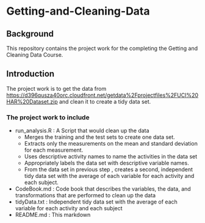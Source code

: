# Getting-and-Cleaning-Data
## Background
This repository contains the project work for the completing the Getting and Cleaning Data Course.
## Introduction
The project work is to get the data from https://d396qusza40orc.cloudfront.net/getdata%2Fprojectfiles%2FUCI%20HAR%20Dataset.zip and clean it to create a tidy data set. 
### The project work to include
* run_analysis.R : A Script that would clean up the data
  * Merges the training and the test sets to create one data set.
  * Extracts only the measurements on the mean and standard deviation for each measurement. 
  * Uses descriptive activity names to name the activities in the data set
  * Appropriately labels the data set with descriptive variable names. 
  * From the data set in previous step , creates a second, independent tidy data set with the average of each variable for each activity and each subject.
* CodeBook.md :  Code book that describes the variables, the data, and transformations that are performed to clean up the data
* tidyData.txt : Independent tidy data set with the average of each variable for each activity and each subject
* README.md : This markdown
 
